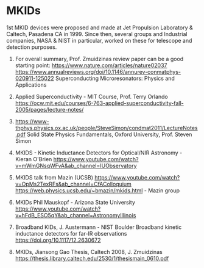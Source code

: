 # MKIDs
1st MKID devices were proposed and made at Jet Propulsion Laboratory & Caltech, Pasadena CA in 1999. Since then, several groups and Industrial companies, NASA & NIST in particular, worked on these for telescope and detection purposes. 
1. For overall summary, Prof. Zmuidzinas review paper can be a good starting point:
   https://www.nature.com/articles/nature02037
   https://www.annualreviews.org/doi/10.1146/annurev-conmatphys-020911-125022 Superconducting Microresonators: Physics and Applications
   
3. Applied Superconductivity - MIT Course, Prof. Terry Orlando
https://ocw.mit.edu/courses/6-763-applied-superconductivity-fall-2005/pages/lecture-notes/

4. https://www-thphys.physics.ox.ac.uk/people/SteveSimon/condmat2011/LectureNotes.pdf
Solid State Physics Fundamentals, Oxford University, Prof. Steven Simon

5. MKIDS - Kinetic Inductance Detectors for Optical/NIR Astronomy - Kieran O'Brien
https://www.youtube.com/watch?v=mWmGNsqWFvA&ab_channel=IUObservatory

6. MKIDS talk from Mazin (UCSB)
   https://www.youtube.com/watch?v=OpMs2TexRFs&ab_channel=CfAColloquium
   https://web.physics.ucsb.edu/~bmazin/mkids.html - Mazin group

7. MKIDs Phil Mauskopf - Arizona State University
   https://www.youtube.com/watch?v=hFdB_ESO5qY&ab_channel=AstronomyIllinois

8. Broadband KIDs, J. Austermann - NIST Boulder
   Broadband kinetic inductance detectors for far-IR observations
   https://doi.org/10.1117/12.2630672
9. MKIDs, Jiansong Gao Thesis, Caltech 2008, J. Zmuidzinas
   https://thesis.library.caltech.edu/2530/1/thesismain_0610.pdf
   
   

   


